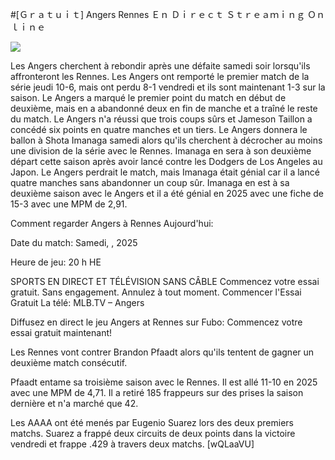 #[Ｇｒａｔｕｉｔ] Angers Rennes Ｅｎ Ｄｉｒｅｃｔ Ｓｔｒｅａｍｉｎｇ Ｏｎｌｉｎｅ  
  
  
[![](https://i.imgur.com/qSNzIqt.png)](https://movie.rssnews.media/KnQNBFWDn.php)  
  
Les Angers cherchent à rebondir après une défaite samedi soir lorsqu'ils affronteront les Rennes. Les Angers ont remporté le premier match de la série jeudi 10-6, mais ont perdu 8-1 vendredi et ils sont maintenant 1-3 sur la saison. Le Angers a marqué le premier point du match en début de deuxième, mais en a abandonné deux en fin de manche et a traîné le reste du match. Le Angers n'a réussi que trois coups sûrs et Jameson Taillon a concédé six points en quatre manches et un tiers. Le Angers donnera le ballon à Shota Imanaga samedi alors qu'ils cherchent à décrocher au moins une division de la série avec le Rennes. Imanaga en sera à son deuxième départ cette saison après avoir lancé contre les Dodgers de Los Angeles au Japon. Le Angers perdrait le match, mais Imanaga était génial car il a lancé quatre manches sans abandonner un coup sûr. Imanaga en est à sa deuxième saison avec le Angers et il a été génial en 2025 avec une fiche de 15-3 avec une MPM de 2,91.

Comment regarder Angers à Rennes Aujourd'hui:

Date du match: Samedi, , 2025

Heure de jeu: 20 h HE

SPORTS EN DIRECT ET TÉLÉVISION SANS CÂBLE
Commencez votre essai gratuit. Sans engagement. Annulez à tout moment.
Commencer l'Essai Gratuit
La télé: MLB.TV – Angers

Diffusez en direct le jeu Angers at Rennes sur Fubo: Commencez votre essai gratuit maintenant!

Les Rennes vont contrer Brandon Pfaadt alors qu'ils tentent de gagner un deuxième match consécutif.

Pfaadt entame sa troisième saison avec le Rennes. Il est allé 11-10 en 2025 avec une MPM de 4,71. Il a retiré 185 frappeurs sur des prises la saison dernière et n'a marché que 42.

Les AAAA ont été menés par Eugenio Suarez lors des deux premiers matchs. Suarez a frappé deux circuits de deux points dans la victoire vendredi et frappe .429 à travers deux matchs. [wQLaaVU]
